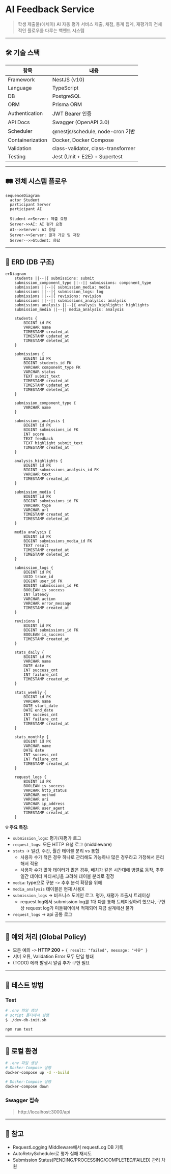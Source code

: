 # AI Feedback Service

> 학생 제출물(에세이) AI 자동 평가 서비스
> 제출, 채점, 통계 집계, 재평가의 전체적인 플로우를 다루는 백엔드 시스템

---

## 🛠️ 기술 스택

| 항목             | 내용                               |
| ---------------- | ---------------------------------- |
| Framework        | NestJS (v10)                       |
| Language         | TypeScript                         |
| DB               | PostgreSQL                         |
| ORM              | Prisma ORM                         |
| Authentication   | JWT Bearer 인증                    |
| API Docs         | Swagger (OpenAPI 3.0)              |
| Scheduler        | @nestjs/schedule, node-cron 기반   |
| Containerization | Docker, Docker Compose             |
| Validation       | class-validator, class-transformer |
| Testing          | Jest (Unit + E2E) + Supertest      |

---

## 🛤️ 전체 시스템 플로우

```mermaid
sequenceDiagram
  actor Student
  participant Server
  participant AI

  Student->>Server: 제출 요청
  Server->>AI: AI 평가 요청
  AI-->>Server: AI 응답
  Server->>Server: 결과 가공 및 저장
  Server-->>Student: 응답

```

---

## 📄 ERD (DB 구조)

```mermaid
erDiagram
	students ||--|{ submissions: submit
	submission_component_type ||--|| submissions: component_type
	submissions ||--|{ submission_media: media
	submissions ||--|{ submission_logs: log
	submissions ||--|{ revisions: revision
	submissions ||--|| submissions_analysis: analysis
	submissions_analysis ||--|{ analysis_highlights: highlights
	submission_media ||--|| media_analysis: analysis

	students {
		BIGINT id PK
		VARCHAR name
		TIMESTAMP created_at
		TIMESTAMP updated_at
		TIMESTAMP deleted_at
	}

	submissions {
		BIGINT id PK
		BIGINT students_id FK
		VARCHAR component_type FK
		VARCHAR status
		TEXT submit_text
		TIMESTAMP created_at
		TIMESTAMP updated_at
		TIMESTAMP deleted_at
	}

	submission_component_type {
		VARCHAR name
	}

	submissions_analysis {
		BIGINT id PK
		BIGINT submissions_id FK
		INT score
		TEXT feedback
		TEXT highlight_submit_text
		TIMESTAMP created_at
	}

	analysis_highlights {
		BIGINT id PK
		BIGINT submissions_analysis_id FK
		VARCHAR text
		TIMESTAMP created_at
	}

	submission_media {
		BIGINT id PK
		BIGINT submissions_id FK
		VARCHAR type
		VARCHAR url
		TIMESTAMP created_at
		TIMESTAMP deleted_at
	}

	media_analysis {
		BIGINT id PK
		BIGINT submissions_media_id FK
		TEXT result
		TIMESTAMP created_at
		TIMESTAMP deleted_at
	}

	submission_logs {
		BIGINT id PK
		UUID trace_id
		BIGINT user_id FK
		BIGINT submissions_id FK
		BOOLEAN is_success
		INT latency
		VARCHAR action
		VARCHAR error_message
		TIMESTAMP created_at
	}

	revisions {
		BIGINT id PK
		BIGINT submissions_id FK
		BOOLEAN is_success
		TIMESTAMP created_at
	}

	stats_daily {
		BIGINT id PK
		VARCHAR name
		DATE date
		INT success_cnt
		INT failure_cnt
		TIMESTAMP created_at
	}

	stats_weekly {
		BIGINT id PK
		VARCHAR name
		DATE start_date
		DATE end_date
		INT success_cnt
		INT failure_cnt
		TIMESTAMP created_at
	}

	stats_monthly {
		BIGINT id PK
		VARCHAR name
		DATE date
		INT success_cnt
		INT failure_cnt
		TIMESTAMP created_at
	}

	request_logs {
		BIGINT id PK
		BOOLEAN is_success
		VARCHAR http_status
		VARCHAR method
		VARCHAR uri
		VARCHAR ip_address
		VARCHAR user_agent
		TIMESTAMP created_at
	}
```

**💡 주요 특징:**

- `submission_logs`: 평가/재평가 로그
- `request_logs`: 모든 HTTP 요청 로그 (middleware)
- `stats` → 일간, 주간, 월간 테이블 분리 vs 통합
  - 사용자 수가 적은 경우 하나로 관리해도 가능하나 많은 경우라고 가정해서 분리해서 적용
  - 사용자 수가 많아 데이터가 많은 경우, 배치가 같은 시간대에 병렬로 동작, 추후 일간 데이터 파티셔닝을 고려해 테이블 분리로 결정
- `media`: type으로 구분 -> 추후 분석 확장을 위해
- `media_analysis` 테이블은 현재 사용X
- `submission_logs` → 비즈니스 도메인 로그. 평가, 재평가 호출시 트레이싱
  - request log에서 submission log를 1대 다를 통해 트레이싱하려 했으나, 구현상 request log가 미들웨어에서 적재되어 지금 설계에선 불가
- `request_logs` → api 공통 로그

---

## 🧪 예외 처리 (Global Policy)

- 모든 예외 -> **HTTP 200** + `{ result: "failed", message: "사유" }`
- 서버 오류, Validation Error 모두 단일 형태
- (TODO) 에러 발생시 알림 추가 구현 필요

---

## 🧐 테스트 방법

### Test

```bash
# .env 파일 생성
# script 폴더에서 실행
$ ./dev-db-init.sh

npm run test
```

---

## 💪 로컬 환경

```bash
# .env 파일 생성
# Docker-Compose 실행
docker-compose up -d --build

# Docker-Compose 실행
docker-compose down
```

### Swagger 접속

> http://localhost:3000/api

---

## 📅 참고

- RequestLogging Middleware에서 requestLog DB 기록
- AutoRetryScheduler로 평가 실패 재시도
- Submission Status(PENDING/PROCESSING/COMPLETED/FAILED) 관리 차원
